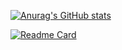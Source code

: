 


[![Anurag's GitHub stats](https://github-readme-stats.vercel.app/api?username=syuan)](https://github.com/syuan)


[![Readme Card](https://github-readme-stats.vercel.app/api/pin/?username=bumptech&repo=glide)](https://github.com/bumptech/glide)



<!--stackedit_data:
eyJoaXN0b3J5IjpbMTQ0ODQ5MjM0Nyw4NzMzNTk3MzhdfQ==
-->